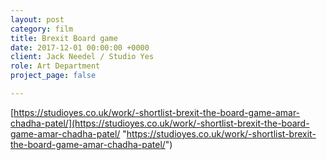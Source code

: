 ```yaml
---
layout: post
category: film
title: Brexit Board game
date: 2017-12-01 00:00:00 +0000
client: Jack Needel / Studio Yes
role: Art Department
project_page: false

---
```

[https://studioyes.co.uk/work/-shortlist-brexit-the-board-game-amar-chadha-patel/](https://studioyes.co.uk/work/-shortlist-brexit-the-board-game-amar-chadha-patel/ "https://studioyes.co.uk/work/-shortlist-brexit-the-board-game-amar-chadha-patel/")